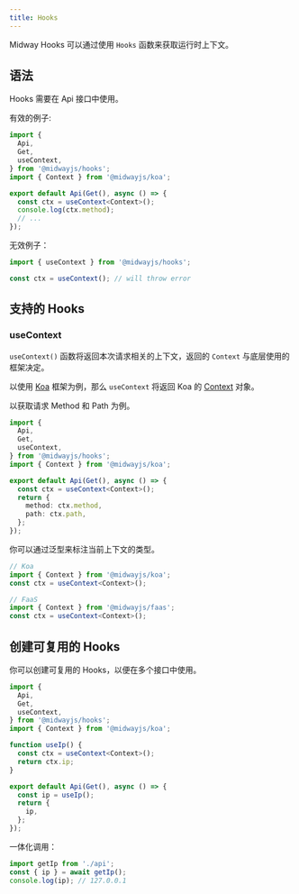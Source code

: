 ```yaml
---
title: Hooks
---
```


Midway Hooks 可以通过使用 `Hooks` 函数来获取运行时上下文。

## 语法

Hooks 需要在 Api 接口中使用。

有效的例子:

```ts
import {
  Api,
  Get,
  useContext,
} from '@midwayjs/hooks';
import { Context } from '@midwayjs/koa';

export default Api(Get(), async () => {
  const ctx = useContext<Context>();
  console.log(ctx.method);
  // ...
});
```

无效例子：

```ts
import { useContext } from '@midwayjs/hooks';

const ctx = useContext(); // will throw error
```

## 支持的 Hooks

### useContext

`useContext()` 函数将返回本次请求相关的上下文，返回的 `Context` 与底层使用的框架决定。

以使用 [Koa](https://koajs.com/) 框架为例，那么 `useContext` 将返回 Koa 的 [Context](https://koajs.com/#context) 对象。

以获取请求 Method 和 Path 为例。

```ts
import {
  Api,
  Get,
  useContext,
} from '@midwayjs/hooks';
import { Context } from '@midwayjs/koa';

export default Api(Get(), async () => {
  const ctx = useContext<Context>();
  return {
    method: ctx.method,
    path: ctx.path,
  };
});
```

你可以通过泛型来标注当前上下文的类型。

```ts
// Koa
import { Context } from '@midwayjs/koa';
const ctx = useContext<Context>();

// FaaS
import { Context } from '@midwayjs/faas';
const ctx = useContext<Context>();
```

## 创建可复用的 Hooks

你可以创建可复用的 Hooks，以便在多个接口中使用。

```ts
import {
  Api,
  Get,
  useContext,
} from '@midwayjs/hooks';
import { Context } from '@midwayjs/koa';

function useIp() {
  const ctx = useContext<Context>();
  return ctx.ip;
}

export default Api(Get(), async () => {
  const ip = useIp();
  return {
    ip,
  };
});
```

一体化调用：

```ts
import getIp from './api';
const { ip } = await getIp();
console.log(ip); // 127.0.0.1
```
